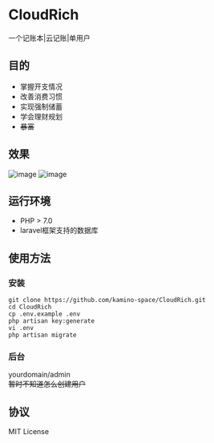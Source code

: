 # CloudRich
一个记账本|云记账|单用户  

## 目的
- 掌握开支情况
- 改善消费习惯
- 实现强制储蓄
- 学会理财规划
- ~~暴富~~

## 效果
![image](https://static.isdut.cn/ii/images/2019/07/29/7907d8000d427a83623b8f9a05038dd8.png)
![image](https://static.isdut.cn/ii/images/2019/07/29/4428f3673f746a8236763fde6800215a.png)

## 运行环境
- PHP > 7.0
- laravel框架支持的数据库

## 使用方法
### 安装
```
git clone https://github.com/kamino-space/CloudRich.git
cd CloudRich
cp .env.example .env
php artisan key:generate
vi .env
php artisan migrate
```
### 后台
yourdomain/admin  
~~暂时不知道怎么创建用户~~  

## 协议
MIT License